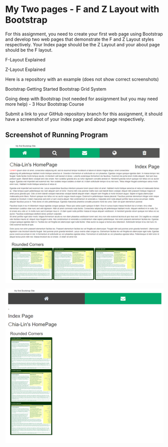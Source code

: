 # My Two pages - F and Z Layout with Bootstrap

For this assignment, you need to create your first web page using Bootstrap and develop two web pages that demonstrate the F and Z Layout styles respectively.  Your Index page should be the Z Layout and your about page should be the F layout.

 

F-Layout Explained

Z-Layout Explained

Here is a repository with an example (does not show correct screenshots) 

Bootstrap Getting Started 
Bootstrap Grid System 

Going deep with Bootstrap (not needed for assignment but you may need more help) - 3 Hour Bootstrap Course 

Submit a link to your GitHub repository branch for this assignment, it should have a screenshot of your index page and about page respectively.  


## Screenshot of Running Program

![Home Page](screenshots/Home.png)

![About Page](screenshots/about.png)